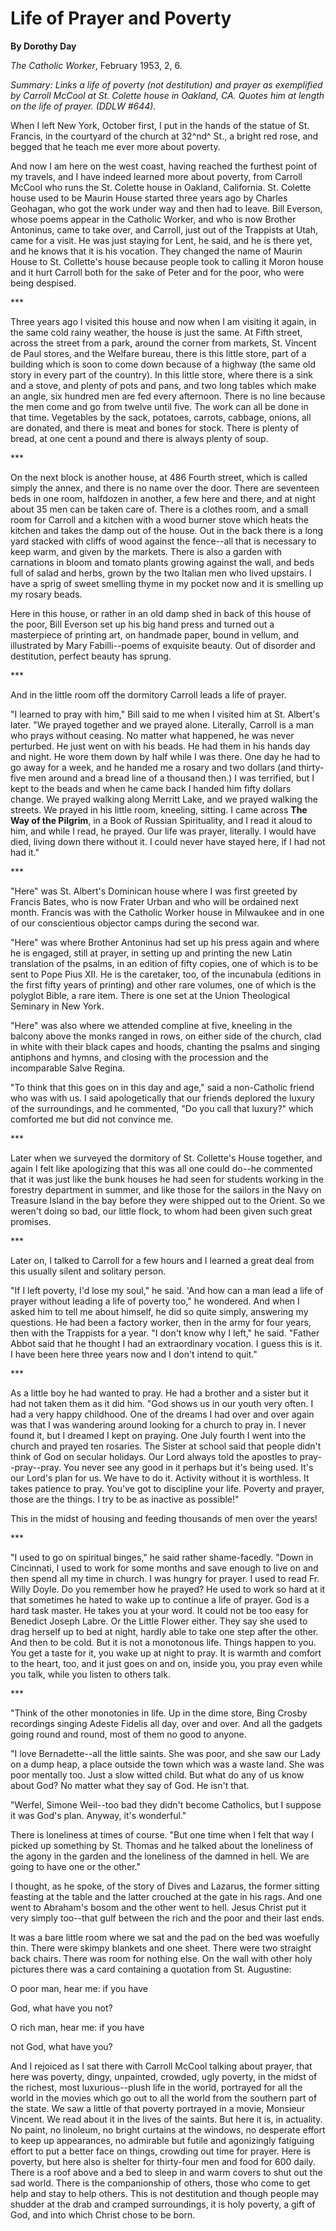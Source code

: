 Life of Prayer and Poverty
==========================

**By Dorothy Day**

*The Catholic Worker*, February 1953, 2, 6.

*Summary: Links a life of poverty (not destitution) and prayer as
exemplified by Carroll McCool at St. Colette house in Oakland, CA.
Quotes him at length on the life of prayer. (DDLW \#644).*

When I left New York, October first, I put in the hands of the statue of
St. Francis, in the courtyard of the church at 32^nd^ St., a bright red
rose, and begged that he teach me ever more about poverty.

And now I am here on the west coast, having reached the furthest point
of my travels, and I have indeed learned more about poverty, from
Carroll McCool who runs the St. Colette house in Oakland, California.
St. Colette house used to be Maurin House started three years ago by
Charles Geohagan, who got the work under way and then had to leave. Bill
Everson, whose poems appear in the Catholic Worker, and who is now
Brother Antoninus, came to take over, and Carroll, just out of the
Trappists at Utah, came for a visit. He was just staying for Lent, he
said, and he is there yet, and he knows that it is his vocation. They
changed the name of Maurin House to St. Collette's house because people
took to calling it Moron house and it hurt Carroll both for the sake of
Peter and for the poor, who were being despised.

\*\*\*

Three years ago I visited this house and now when I am visiting it
again, in the same cold rainy weather, the house is just the same. At
Fifth street, across the street from a park, around the corner from
markets, St. Vincent de Paul stores, and the Welfare bureau, there is
this little store, part of a building which is soon to come down because
of a highway (the same old story in every part of the country). In this
little store, where there is a sink and a stove, and plenty of pots and
pans, and two long tables which make an angle, six hundred men are fed
every afternoon. There is no line because the men come and go from
twelve until five. The work can all be done in that time. Vegetables by
the sack, potatoes, carrots, cabbage, onions, all are donated, and there
is meat and bones for stock. There is plenty of bread, at one cent a
pound and there is always plenty of soup.

\*\*\*

On the next block is another house, at 486 Fourth street, which is
called simply the annex, and there is no name over the door. There are
seventeen beds in one room, halfdozen in another, a few here and there,
and at night about 35 men can be taken care of. There is a clothes room,
and a small room for Carroll and a kitchen with a wood burner stove
which heats the kitchen and takes the damp out of the house. Out in the
back there is a long yard stacked with cliffs of wood against the
fence--all that is necessary to keep warm, and given by the markets.
There is also a garden with carnations in bloom and tomato plants
growing against the wall, and beds full of salad and herbs, grown by the
two Italian men who lived upstairs. I have a sprig of sweet smelling
thyme in my pocket now and it is smelling up my rosary beads.

Here in this house, or rather in an old damp shed in back of this house
of the poor, Bill Everson set up his big hand press and turned out a
masterpiece of printing art, on handmade paper, bound in vellum, and
illustrated by Mary Fabilli--poems of exquisite beauty. Out of disorder
and destitution, perfect beauty has sprung.

\*\*\*

And in the little room off the dormitory Carroll leads a life of prayer.

"I learned to pray with him," Bill said to me when I visited him at St.
Albert's later. "We prayed together and we prayed alone. Literally,
Carroll is a man who prays without ceasing. No matter what happened, he
was never perturbed. He just went on with his beads. He had them in his
hands day and night. He wore them down by half while I was there. One
day he had to go away for a week, and he handed me a rosary and two
dollars (and thirty-five men around and a bread line of a thousand
then.) I was terrified, but I kept to the beads and when he came back I
handed him fifty dollars change. We prayed walking along Merritt Lake,
and we prayed walking the streets. We prayed in his little room,
kneeling, sitting. I came across **The Way of the Pilgrim**, in a Book
of Russian Spirituality, and I read it aloud to him, and while I read,
he prayed. Our life was prayer, literally. I would have died, living
down there without it. I could never have stayed here, if I had not had
it."

\*\*\*

"Here" was St. Albert's Dominican house where I was first greeted by
Francis Bates, who is now Frater Urban and who will be ordained next
month. Francis was with the Catholic Worker house in Milwaukee and in
one of our conscientious objector camps during the second war.

"Here" was where Brother Antoninus had set up his press again and where
he is engaged, still at prayer, in setting up and printing the new Latin
translation of the psalms, in an edition of fifty copies, one of which
is to be sent to Pope Pius XII. He is the caretaker, too, of the
incunabula (editions in the first fifty years of printing) and other
rare volumes, one of which is the polyglot Bible, a rare item. There is
one set at the Union Theological Seminary in New York.

"Here" was also where we attended compline at five, kneeling in the
balcony above the monks ranged in rows, on either side of the church,
clad in white with their black capes and hoods, chanting the psalms and
singing antiphons and hymns, and closing with the procession and the
incomparable Salve Regina.

"To think that this goes on in this day and age," said a non-Catholic
friend who was with us. I said apologetically that our friends deplored
the luxury of the surroundings, and he commented, "Do you call that
luxury?" which comforted me but did not convince me.

\*\*\*

Later when we surveyed the dormitory of St. Collette's House together,
and again I felt like apologizing that this was all one could do--he
commented that it was just like the bunk houses he had seen for students
working in the forestry department in summer, and like those for the
sailors in the Navy on Treasure Island in the bay before they were
shipped out to the Orient. So we weren't doing so bad, our little flock,
to whom had been given such great promises.

\*\*\*

Later on, I talked to Carroll for a few hours and I learned a great deal
from this usually silent and solitary person.

"If I left poverty, I'd lose my soul," he said. 'And how can a man lead
a life of prayer without leading a life of poverty too," he wondered.
And when I asked him to tell me about himself, he did so quite simply,
answering my questions. He had been a factory worker, then in the army
for four years, then with the Trappists for a year. "I don't know why I
left," he said. "Father Abbot said that he thought I had an
extraordinary vocation. I guess this is it. I have been here three years
now and I don't intend to quit."

\*\*\*

As a little boy he had wanted to pray. He had a brother and a sister but
it had not taken them as it did him. "God shows us in our youth very
often. I had a very happy childhood. One of the dreams I had over and
over again was that I was wandering around looking for a church to pray
in. I never found it, but I dreamed I kept on praying. One July fourth I
went into the church and prayed ten rosaries. The Sister at school said
that people didn't think of God on secular holidays. Our Lord always
told the apostles to pray--pray--pray. You never see any good in it
perhaps but it's being used. It's our Lord's plan for us. We have to do
it. Activity without it is worthless. It takes patience to pray. You've
got to discipline your life. Poverty and prayer, those are the things. I
try to be as inactive as possible!"

This in the midst of housing and feeding thousands of men over the
years!

\*\*\*

"I used to go on spiritual binges," he said rather shame-facedly. "Down
in Cincinnati, I used to work for some months and save enough to live on
and then spend all my time in church. I was hungry for prayer. I used to
read Fr. Willy Doyle. Do you remember how he prayed? He used to work so
hard at it that sometimes he hated to wake up to continue a life of
prayer. God is a hard task master. He takes you at your word. It could
not be too easy for Benedict Joseph Labre. Or the Little Flower either.
They say she used to drag herself up to bed at night, hardly able to
take one step after the other. And then to be cold. But it is not a
monotonous life. Things happen to you. You get a taste for it, you wake
up at night to pray. It is warmth and comfort to the heart, too, and it
just goes on and on, inside you, you pray even while you talk, while you
listen to others talk.

\*\*\*

"Think of the other monotonies in life. Up in the dime store, Bing
Crosby recordings singing Adeste Fidelis all day, over and over. And all
the gadgets going round and round, most of them no good to anyone.

"I love Bernadette--all the little saints. She was poor, and she saw our
Lady on a dump heap, a place outside the town which was a waste land.
She was poor mentally too. Just a slow witted child. But what do any of
us know about God? No matter what they say of God. He isn't that.

"Werfel, Simone Weil--too bad they didn't become Catholics, but I
suppose it was God's plan. Anyway, it's wonderful."

There is loneliness at times of course. "But one time when I felt that
way I picked up something by St. Thomas and he talked about the
loneliness of the agony in the garden and the loneliness of the damned
in hell. We are going to have one or the other."

I thought, as he spoke, of the story of Dives and Lazarus, the former
sitting feasting at the table and the latter crouched at the gate in his
rags. And one went to Abraham's bosom and the other went to hell. Jesus
Christ put it very simply too--that gulf between the rich and the poor
and their last ends.

It was a bare little room where we sat and the pad on the bed was
woefully thin. There were skimpy blankets and one sheet. There were two
straight back chairs. There was room for nothing else. On the wall with
other holy pictures there was a card containing a quotation from
St. Augustine:

O poor man, hear me: if you have

God, what have you not?

O rich man, hear me: if you have

not God, what have you?

And I rejoiced as I sat there with Carroll McCool talking about prayer,
that here was poverty, dingy, unpainted, crowded, ugly poverty, in the
midst of the richest, most luxurious--plush life in the world, portrayed
for all the world in the movies which go out to all the world from the
southern part of the state. We saw a little of that poverty portrayed in
a movie, Monsieur Vincent. We read about it in the lives of the saints.
But here it is, in actuality. No paint, no linoleum, no bright curtains
at the windows, no desperate effort to keep up appearances, no admirable
but futile and agonizingly fatiguing effort to put a better face on
things, crowding out time for prayer. Here is poverty, but here also is
shelter for thirty-four men and food for 600 daily. There is a roof
above and a bed to sleep in and warm covers to shut out the sad world.
There is the companionship of others, those who come to get help and
stay to help others. This is not destitution and though people may
shudder at the drab and cramped surroundings, it is holy poverty, a gift
of God, and into which Christ chose to be born.
